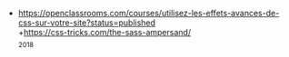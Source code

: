 + https://openclassrooms.com/courses/utilisez-les-effets-avances-de-css-sur-votre-site?status=published<br/>
+https://css-tricks.com/the-sass-ampersand/<br/>
<sub>2018</sub>
